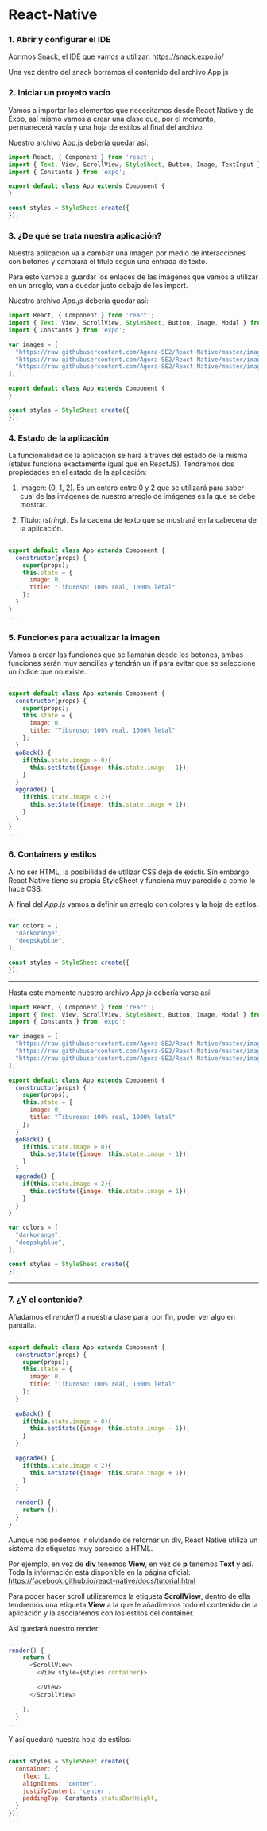 # React-Native

### 1. Abrir y configurar el IDE

Abrimos Snack, el IDE que vamos a utilizar: https://snack.expo.io/

Una vez dentro del snack borramos el contenido del archivo App.js

### 2. Iniciar un proyeto vacío

Vamos a importar los elementos que necesitamos desde React Native y de Expo, así mismo vamos a crear una clase que, por el momento, permanecerá vacía y una hoja de estilos al final del archivo.

Nuestro archivo App.js debería quedar así:

```javascript
import React, { Component } from 'react';
import { Text, View, ScrollView, StyleSheet, Button, Image, TextInput } from 'react-native';
import { Constants } from 'expo';

export default class App extends Component {
}

const styles = StyleSheet.create({
});
```

### 3. ¿De qué se trata nuestra aplicación?

Nuestra aplicación va a cambiar una imagen por medio de interacciones con botones y cambiará el título según una entrada de texto.

Para esto vamos a guardar los enlaces de las imágenes que vamos a utilizar en un arreglo, van a quedar justo debajo de los import.

Nuestro archivo _App.js_ debería quedar así:

```javascript
import React, { Component } from 'react';
import { Text, View, ScrollView, StyleSheet, Button, Image, Modal } from 'react-native';
import { Constants } from 'expo';

var images = [
  "https://raw.githubusercontent.com/Agora-SE2/React-Native/master/images/tiburoso1.jpg",
  "https://raw.githubusercontent.com/Agora-SE2/React-Native/master/images/tiburoso2.jpg",
  "https://raw.githubusercontent.com/Agora-SE2/React-Native/master/images/tiburoso3.jpg"
];

export default class App extends Component {
}

const styles = StyleSheet.create({
});
```

### 4. Estado de la aplicación

La funcionalidad de la aplicación se hará a través del estado de la misma (status funciona exactamente igual que en ReactJS).
Tendremos dos propiedades en el estado de la aplicación: 

1. Imagen: (0, 1, 2). Es un entero entre 0 y 2 que se utilizará para saber cual de las imágenes de nuestro arreglo de imágenes es la que se debe mostrar.

2. Título: (_string_). Es la cadena de texto que se mostrará en la cabecera de la aplicación.
  
```javascript
...
export default class App extends Component {
  constructor(props) {
    super(props);
    this.state = {
      image: 0,
      title: "Tiburoso: 100% real, 1000% letal"
    };
  }
}
...
```

### 5. Funciones para actualizar la imagen

Vamos a crear las funciones que se llamarán desde los botones, ambas funciones serán muy sencillas y tendrán un if para evitar que se seleccione un índice que no existe.

```javascript
...
export default class App extends Component {
  constructor(props) {
    super(props);
    this.state = {
      image: 0,
      title: "Tiburoso: 100% real, 1000% letal"
    };
  }
  goBack() {
    if(this.state.image > 0){
      this.setState({image: this.state.image - 1});
    }
  }
  upgrade() {
    if(this.state.image < 2){
      this.setState({image: this.state.image + 1});
    }
  }
}
...
```

### 6. Containers y estilos

Al no ser HTML, la posibilidad de utilizar CSS deja de existir. 
Sin embargo, React Native tiene su propia StyleSheet y funciona muy parecido a como lo hace CSS.

Al final del _App.js_ vamos a definir un arreglo con colores y la hoja de estilos.
  
```javascript
...
var colors = [
  "darkorange",
  "deepskyblue",
];

const styles = StyleSheet.create({
});
```

________________________________________

Hasta este momento nuestro archivo _App.js_ debería verse así:

```javascript
import React, { Component } from 'react';
import { Text, View, ScrollView, StyleSheet, Button, Image, Modal } from 'react-native';
import { Constants } from 'expo';

var images = [
  "https://raw.githubusercontent.com/Agora-SE2/React-Native/master/images/tiburoso1.jpg",
  "https://raw.githubusercontent.com/Agora-SE2/React-Native/master/images/tiburoso2.jpg",
  "https://raw.githubusercontent.com/Agora-SE2/React-Native/master/images/tiburoso3.jpg"
];

export default class App extends Component {
  constructor(props) {
    super(props);
    this.state = {
      image: 0,
      title: "Tiburoso: 100% real, 1000% letal"
    };
  }
  goBack() {
    if(this.state.image > 0){
      this.setState({image: this.state.image - 1});
    }
  }
  upgrade() {
    if(this.state.image < 2){
      this.setState({image: this.state.image + 1});
    }
  }
}

var colors = [
  "darkorange",
  "deepskyblue",
];

const styles = StyleSheet.create({
});
```
________________________________________

### 7. ¿Y el contenido?

Añadamos el _render()_ a nuestra clase para, por fin, poder ver algo en pantalla.

```javascript
...
export default class App extends Component {
  constructor(props) {
    super(props);
    this.state = {
      image: 0,
      title: "Tiburoso: 100% real, 1000% letal"
    };
  }
  
  goBack() {
    if(this.state.image > 0){
      this.setState({image: this.state.image - 1});
    }
  }
  
  upgrade() {
    if(this.state.image < 2){
      this.setState({image: this.state.image + 1});
    }
  }
  
  render() {
    return ();
  }
}
```

Aunque nos podemos ir olvidando de retornar un div, React Native utiliza un sistema de etiquetas muy parecido a HTML.
  
Por ejemplo, en vez de **div** tenemos **View**, en vez de **p** tenemos **Text** y así. Toda la información está disponible en la página oficial: https://facebook.github.io/react-native/docs/tutorial.html 

Para poder hacer scroll utilizaremos la etiqueta **ScrollView**, dentro de ella tendremos una etiqueta **View** a la que le añadiremos todo el contenido de la aplicación y la asociaremos con los estilos del container.

Así quedará nuestro render:

```javascript
...
render() {
    return (
      <ScrollView>
        <View style={styles.container}>
      
        </View>
      </ScrollView>
      
    );
  }
...
```

Y así quedará nuestra hoja de estilos:

```javascript
...
const styles = StyleSheet.create({
  container: {
    flex: 1,
    alignItems: 'center',
    justifyContent: 'center',
    paddingTop: Constants.statusBarHeight,
  }
});
...
```


